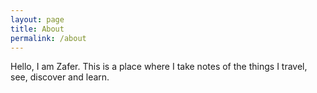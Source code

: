 ```yaml
---
layout: page
title: About
permalink: /about
---
```


Hello, I am Zafer. This is a place where I take notes of the things I travel, see, discover and learn.
